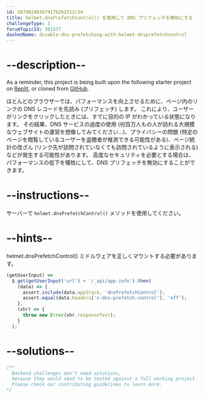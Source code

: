 ```yaml
---
id: 587d8248367417b2b2512c3d
title: helmet.dnsPrefetchControl() を使用して DNS プリフェッチを無効にする
challengeType: 2
forumTopicId: 301577
dashedName: disable-dns-prefetching-with-helmet-dnsprefetchcontrol
---
```


# --description--

As a reminder, this project is being built upon the following starter project on <a href="https://replit.com/github/topcoder-platform/boilerplate-infosec" target="_blank" rel="noopener noreferrer nofollow">Replit</a>, or cloned from <a href="https://github.com/topcoder-platform/boilerplate-infosec/" target="_blank" rel="noopener noreferrer nofollow">GitHub</a>.

ほとんどのブラウザーでは、パフォーマンスを向上させるために、ページ内のリンクの DNS レコードを先読み (プリフェッチ) します。 これにより、ユーザーがリンクをクリックしたときには、すでに目的の IP がわかっている状態になります。 その結果、DNS サービスの過度の使用 (何百万人もの人が訪れる大規模なウェブサイトの運営を想像してみてください…)、プライバシーの問題 (特定のページを閲覧しているユーザーを盗聴者が推測できる可能性がある)、ページ統計の改ざん (リンク先が訪問されていなくても訪問されているように表示される) などが発生する可能性があります。 高度なセキュリティを必要とする場合は、パフォーマンスの低下を犠牲にして、DNS プリフェッチを無効にすることができます。

# --instructions--

サーバーで `helmet.dnsPrefetchControl()` メソッドを使用してください。

# --hints--

helmet.dnsPrefetchControl() ミドルウェアを正しくマウントする必要があります。

```js
(getUserInput) =>
  $.get(getUserInput('url') + '/_api/app-info').then(
    (data) => {
      assert.include(data.appStack, 'dnsPrefetchControl');
      assert.equal(data.headers['x-dns-prefetch-control'], 'off');
    },
    (xhr) => {
      throw new Error(xhr.responseText);
    }
  );
```

# --solutions--

```js
/**
  Backend challenges don't need solutions, 
  because they would need to be tested against a full working project. 
  Please check our contributing guidelines to learn more.
*/
```
